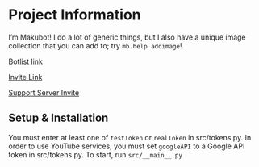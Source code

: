 # Project Information

I’m Makubot! I do a lot of generic things, but I also have a unique image collection that you can add to; try `mb.help addimage`!

[Botlist link](https://discord.bots.gg/bots/363924877981253633)

[Invite Link](https://discordapp.com/oauth2/authorize?&client_id=363924877981253633&scope=bot&permissions=0)

[Support Server Invite](https://discordapp.com/invite/7sFbA4W)

## Setup & Installation

You must enter at least one of `testToken` or `realToken` in src/tokens.py.
In order to use YouTube services, you must set `googleAPI` to a Google API token  in src/tokens.py.
To start, run `src/__main__.py`
